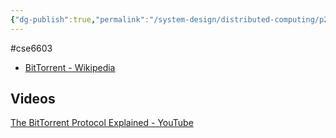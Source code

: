 ```yaml
---
{"dg-publish":true,"permalink":"/system-design/distributed-computing/p2-p-systems/bit-torrent/"}
---
```


#cse6603 

- [BitTorrent - Wikipedia](https://en.wikipedia.org/wiki/BitTorrent)

## Videos

[The BitTorrent Protocol Explained - YouTube](https://www.youtube.com/watch?v=MMnsBJeb0IQ)